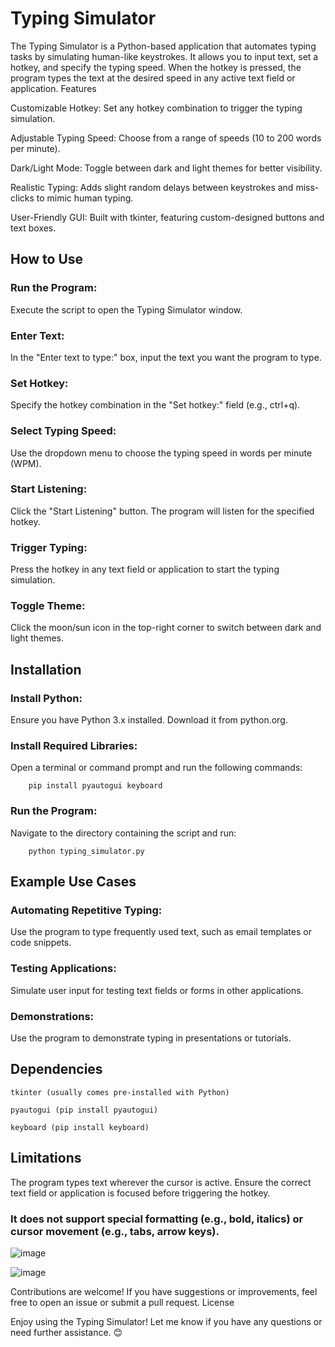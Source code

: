 # Typing Simulator

The Typing Simulator is a Python-based application that automates typing tasks by simulating human-like keystrokes. It allows you to input text, set a hotkey, and specify the typing speed. When the hotkey is pressed, the program types the text at the desired speed in any active text field or application.
Features

  Customizable Hotkey: Set any hotkey combination to trigger the typing simulation.

  Adjustable Typing Speed: Choose from a range of speeds (10 to 200 words per minute).

  Dark/Light Mode: Toggle between dark and light themes for better visibility.

  Realistic Typing: Adds slight random delays between keystrokes and miss-clicks to mimic human typing.

  User-Friendly GUI: Built with tkinter, featuring custom-designed buttons and text boxes.

## How to Use

  ### Run the Program:

  Execute the script to open the Typing Simulator window.

  ### Enter Text:

  In the "Enter text to type:" box, input the text you want the program to type.

  ### Set Hotkey:

  Specify the hotkey combination in the "Set hotkey:" field (e.g., ctrl+q).

  ### Select Typing Speed:

  Use the dropdown menu to choose the typing speed in words per minute (WPM).

  ### Start Listening:

  Click the "Start Listening" button. The program will listen for the specified hotkey.

  ### Trigger Typing:

  Press the hotkey in any text field or application to start the typing simulation.

  ### Toggle Theme:

  Click the moon/sun icon in the top-right corner to switch between dark and light themes.

## Installation

### Install Python:

  Ensure you have Python 3.x installed. Download it from python.org.

### Install Required Libraries:

  Open a terminal or command prompt and run the following commands:

        pip install pyautogui keyboard

### Run the Program:

  Navigate to the directory containing the script and run:

        python typing_simulator.py

## Example Use Cases

### Automating Repetitive Typing:

  Use the program to type frequently used text, such as email templates or code snippets.

### Testing Applications:

  Simulate user input for testing text fields or forms in other applications.

### Demonstrations:

  Use the program to demonstrate typing in presentations or tutorials.

## Dependencies

    tkinter (usually comes pre-installed with Python)

    pyautogui (pip install pyautogui)

    keyboard (pip install keyboard)

## Limitations

  The program types text wherever the cursor is active. Ensure the correct text field or application is focused before triggering the hotkey.

  ### It does not support special formatting (e.g., bold, italics) or cursor movement (e.g., tabs, arrow keys).

![image](https://github.com/user-attachments/assets/dcd650cd-230e-4469-ae8a-5971cdc45ff8)

![image](https://github.com/user-attachments/assets/91cc7f88-bcd7-4cb0-94b5-522bf51f4f49)


Contributions are welcome! If you have suggestions or improvements, feel free to open an issue or submit a pull request.
License

Enjoy using the Typing Simulator! Let me know if you have any questions or need further assistance. 😊
